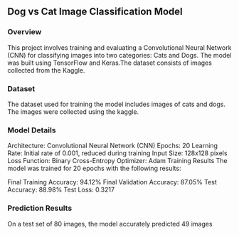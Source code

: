 <h2>Dog vs Cat Image Classification Model</h2>

<h3>Overview</h3>

This project involves training and evaluating a Convolutional Neural Network (CNN) for classifying images into two categories: Cats and Dogs. The model was built using TensorFlow and Keras.The dataset consists of images collected from the Kaggle.

<h3>Dataset</h3>
The dataset used for training the model includes images of cats and dogs. The images were collected using the kaggle.

<h3>Model Details</h3>
Architecture: Convolutional Neural Network (CNN)
Epochs: 20
Learning Rate: Initial rate of 0.001, reduced during training
Input Size: 128x128 pixels
Loss Function: Binary Cross-Entropy
Optimizer: Adam
Training Results
The model was trained for 20 epochs with the following results:

Final Training Accuracy: 94.12%
Final Validation Accuracy: 87.05%
Test Accuracy: 88.98%
Test Loss: 0.3217

<h3>Prediction Results</h3>
On a test set of 80 images, the model accurately predicted 49 images
